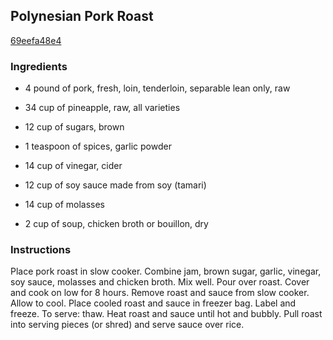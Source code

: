 ## Polynesian Pork Roast

[69eefa48e4](http://www.food.com/recipe/polynesian-pork-roast-510749)

### Ingredients

 - 4 pound of pork, fresh, loin, tenderloin, separable lean only, raw

 - 34 cup of pineapple, raw, all varieties

 - 12 cup of sugars, brown

 - 1 teaspoon of spices, garlic powder

 - 14 cup of vinegar, cider

 - 12 cup of soy sauce made from soy (tamari)

 - 14 cup of molasses

 - 2 cup of soup, chicken broth or bouillon, dry

### Instructions

Place pork roast in slow cooker. Combine jam, brown sugar, garlic, vinegar, soy sauce, molasses and chicken broth. Mix well. Pour over roast. Cover and cook on low for 8 hours. Remove roast and sauce from slow cooker. Allow to cool. Place cooled roast and sauce in freezer bag. Label and freeze. To serve: thaw. Heat roast and sauce until hot and bubbly. Pull roast into serving pieces (or shred) and serve sauce over rice.